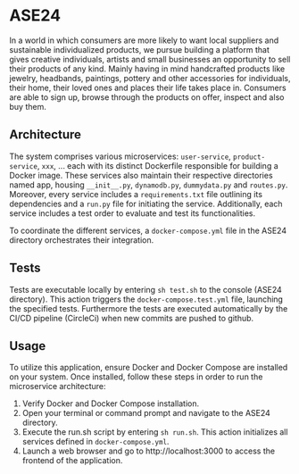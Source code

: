 # ASE24
In a world in which consumers are more likely to want local suppliers and sustainable individualized products, we pursue building a platform that gives creative individuals, artists and small businesses an opportunity to sell their products of any kind. Mainly having in mind handcrafted products like jewelry, headbands, paintings, pottery and other accessories for individuals, their home, their loved ones and places their life takes place in. Consumers are able to sign up, browse through the products on offer, inspect and also buy them.

## Architecture

The system comprises various microservices: `user-service`, `product-service`, `xxx`, ... each with its distinct Dockerfile responsible for building a Docker image. These services also maintain their respective directories named app, housing `__init__.py`, `dynamodb.py`, `dummydata.py`  and `routes.py`. Moreover, every service includes a `requirements.txt` file outlining its dependencies and a `run.py` file for initiating the service. Additionally, each service includes a test order to evaluate and test its functionalities.

To coordinate the different services, a `docker-compose.yml` file in the ASE24 directory orchestrates their integration.

## Tests

Tests are executable locally by entering `sh test.sh` to the console (ASE24 directory). This action triggers the `docker-compose.test.yml` file, launching the specified tests. Furthermore the tests are executed automatically by the CI/CD pipeline (CircleCi) when new commits are pushed to github.


## Usage

To utilize this application, ensure Docker and Docker Compose are installed on your system. Once installed, follow these steps in order to run the microservice architecture:

1. Verify Docker and Docker Compose installation.
2. Open your terminal or command prompt and navigate to the ASE24 directory.
3. Execute the run.sh script by entering `sh run.sh`. This action initializes all services defined in `docker-compose.yml`.
4. Launch a web browser and go to http://localhost:3000 to access the frontend of the application.
